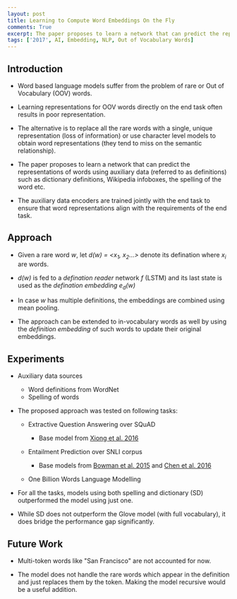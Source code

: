 ```yaml
---
layout: post
title: Learning to Compute Word Embeddings On the Fly
comments: True
excerpt: The paper proposes to learn a network that can predict the representations of words using auxiliary data (referred to as definitions) such as dictionary definitions, Wikipedia infoboxes, the spelling of the word etc.
tags: ['2017', AI, Embedding, NLP, Out of Vocabulary Words]
---
```


## Introduction

* Word based language models suffer from the problem of rare or Out of Vocabulary (OOV) words.

* Learning representations for OOV words directly on the end task often results in poor representation.

* The alternative is to replace all the rare words with a single, unique representation (loss of information) or use character level models to obtain word representations (they tend to miss on the semantic relationship).

* The paper proposes to learn a network that can predict the representations of words using auxiliary data (referred to as definitions) such as dictionary definitions, Wikipedia infoboxes, the spelling of the word etc.

* The auxiliary data encoders are trained jointly with the end task to ensure that word representations align with the requirements of the end task.

## Approach

* Given a rare word *w*, let *d(w) = <x<sub>1</sub>, x<sub>2</sub>...>* denote its defination where *x<sub>i</sub>* are words.

* *d(w)* is fed to a *defination reader* network *f* (LSTM) and its last state is used as the *defination embedding e<sub>d</sub>(w)*

* In case *w* has multiple definitions, the embeddings are combined using mean pooling.

* The approach can be extended to in-vocabulary words as well by using the *definition embedding* of such words to update their original embeddings.

## Experiments

* Auxiliary data sources
    * Word definitions from WordNet
    * Spelling of words

* The proposed approach was tested on following tasks:
    
    * Extractive Question Answering over SQuAD
        * Base model from [Xiong et al. 2016](https://arxiv.org/abs/1611.01604)

    * Entailment Prediction over SNLI corpus
        * Base models from [Bowman et al. 2015](https://nlp.stanford.edu/pubs/snli_paper.pdf) and [Chen et al. 2016](https://arxiv.org/abs/1609.06038)

    * One Billion Words Language Modelling

* For all the tasks, models using both spelling and dictionary (SD) outperformed the model using just one.

* While SD does not outperform the Glove model (with full vocabulary), it does bridge the performance gap significantly.

## Future Work

* Multi-token words like "San Francisco" are not accounted for now.

* The model does not handle the rare words which appear in the definition and just replaces them by the <UNK> token. Making the model recursive would be a useful addition.